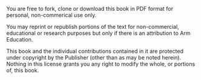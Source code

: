 You are free to fork, clone or download this book in PDF format for personal, non-commerical use only.

You may reprint or republish portions of the text for non-commercial, educational or research purposes but only if there is an attribution to Arm Education.

This book and the individual contributions contained in it are protected under copyright by the Publisher (other than as may be noted herein). Nothing in this license grants you any right to modify the whole, or portions of, this book.
